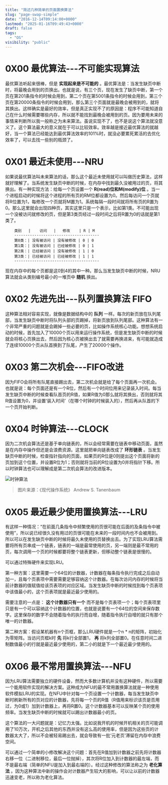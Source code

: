 ```yaml
---
title: "简述几种简单的页面置换算法"
slug: "page-swap-simple"
date: "2016-12-14T09:14:00+0000"
lastmod: "2025-01-16T09:49:43+0000"
draft: false
tags:
  - "OS"
visibility: "public"
---
```

# 0X00 最优算法---不可能实现算法

最优算法听起来很棒，但是 **实现起来是不可能的** 。最优算法是：当发生缺页中断时，将最晚会用到的页换出。也就是说，有三个页，现在发生了缺页中断，第一个页在第201条指令的时候会用到，第二个页在第5001条指令的时候会用到，第三个页在第20000条指令的时候会用到，那么第三个页面就是最晚会被用到的，就将其换出。这样确实是最好的效率，但是真正实现不了的原因是：程序不可能知道自己在什么时候需要哪些内存，所以就不能找到最晚会被用到的页。因为要用未来的事情来判断所以我一般称之为未来算法。虽说实现不了，也不是说这个算法就没意义了。这个算法最大的意义就在于可以比较效率。效率越是接近最优算法的就越好，当一个算法已经能达到最优算法效率的101%时，就没必要累死累活的去优化效率了，可以去找一些别的瓶颈了。

# 0X01 最近未使用---NRU

如果说最优算法叫未来算法的话，那么这个最近未使用就可以叫做历史算法，这样就好理解了。当系统发生缺页中断的时候，在内存中找到最久没被用过的页，将其换出。有一种实现方法：给每一个页设置一个 **R(read)位和M(modify)位** 。当一个进程启动的时候将这个进程的所有页的RM位都设置为0。然后每访问一个页就将R位置为1，每修改一个页就将M置为1。系统每隔一段时间就将所有页的R置为0。那么这里就会出现四种页，其实这里只是一个表示，比如第1类。不可能出现一个没被访问就修改的页，但是第3类页经过一段时间之后将R置为0的话就是第1类了。

```
    类别   |    访问   |   修改    | R | M
    --------------------------------------
    第0类：| 没有被访问 | 没有被修改 | 0 | 0
    第1类：| 没有被访问 | 已经被修改 | 0 | 1
    第2类：| 已经被访问 | 没有被修改 | 1 | 0
    第3类：| 已经被访问 | 已经被修改 | 1 | 1
    --------------------------------------
```

现在内存中的每个页都是这0到4的其中一种。那么当发生缺页中断的时候，NRU算法就会从类别编号最小的一堆页中 **随机** 换出。

# 0X02 先进先出---队列置换算法 FIFO

这种算法相对容易实现，就像是数据结构中的 **队列** 一样。每次的新页放在队列尾部，当发生缺页中断时将队列头部的页踢掉，将新页放到队列尾部。这种算法有一个非常严重的问题就是会踢掉一些必要的页，比如操作系统核心功能。想想系统启动的时候，首先加入了10000个页以用来运行操作系统，但是发生缺页中断的时候就会将核心页换出去，然后因为核心页被换出去了就需要再换进来，有可能就造成了连续10000个页从队首换到了队尾，产生了20000个操作。

# 0X03 第二次机会---FIFO改进

因为FIFO会将所有队尾直接踢出去，第二次机会就是给了每个页面再一次机会。也就是说：每个页面还是有一个R位，然后有一个时间位用来记录装入时间。每当发生缺页中断的时候查看队首页的R值，如果R值为0那么就将其换出，否则就将其R值设置为0，并设置‘装入时间’（在哪个时钟的时候装入的），然后再从队首的下一个页开始判断。

# 0X04 时钟算法---CLOCK

因为二次机会算法还是基于单向链表的，所以会经常需要在链表中移动页面，虽然是在内存中操作但还是会浪费资源。这里就把单向链表改成了 **环形链表** 。当发生缺页中断的时候，检查指针指向的页面，如果页的R位是0则提出这个页面将新的页加到这个位置，并设置R位为1；否则就将当前的R位设置为0并将指针下移。所以时钟算法也可以理解成是第二次机会算法的改进版本。

![时钟算法](http://qiniu.just666.cn//article/image/clock.png)

> 图片来源：《现代操作系统》 Andrew S. Tanenbaum

# 0X05 最近最少使用置换算法---LRU

有这样一种情况：“在前面几条指令中频繁使用的页很可能在后面的及条指令中被使用”，所以说已经很久没有用过的页很可能在未来的一段时间内也不会被用到。所以可以在发生缺页中断的时候将最久未使用的页替换出去。为了实现LRU算法需要将所有页串成一个链表，链表的一端是最常使用的页，另一端则是最不常用的页，每次调用一个页的时候都要将整个链表更新，但移动整个链表是很慢的。

可以通过特殊硬件来实现LRU。

第一种方案：这里需要一个64位的计数器，计数器在每条指令执行完成之后自动加一，且每个页表项中需要需要足够容纳这个计数器。在每次访问内存的时候将当前计数器的值赋值给该页表项的对应区域。当发生缺页中断的时候找到每个页表项中该值最小的，这个页表项就是最近最少使用的。

需要注意的一点是： **这个计数器只有一个** 而不是每个页表项一个；每个页表项里只是有一个可以容纳这个计数器的位置，也就是说要有一个64位的空间来保存数字。这里保存的数字不会随着指令的执行而自增，随着指令执行自增的就只有那个唯一的计数器。

第二种方案：假设某机器有n个页框，那么LRU硬件就是一个n * n的矩阵，初始化为零矩阵。当访问页框k时 **先** 将k行全部置1， **再** 将k列全部置0。在任意时间二进制数值最小的行就是最近最少使用的，第二小的就是下一个最近最少使用的。

# 0X06 最不常用置换算法---NFU

因为LRU算法需要独立的硬件设备，然而大多数计算机并没有这种硬件，所以需要一个能用软件实现的解决方案。这种成为NFU的最不常用置换算法就是一种使用软件模拟LRU的实现。在NFU中针对每一个页设置一个计数器，每当发生缺页中断时刷新所有的页对应的计数器，先将每一个页的R值（R值用来标识该页是否用过，为0或1）加到计数器上，再将R置0。这个计数器基本可以反映某个页的使用频率。当发生缺页中断的时候就可以踢出计数器最小的页。

这个算法的一大问题就是：记忆力太强。比如说我开机的时候开机相关的页可能调用了10万次，开机之后其他的东西并没有这么高的使用率，但是因为这些页的计数器太大了，所以不会被轻易踢出去，就会导致有一批‘元老页’滞留在内存中浪费空间。

可以通过一个简单的小修改解决这个问题：首先在R值加到计数器之前先将计数器右移一位（二进制移位，最后一位抛掉），其次将R位加入到计数器的最左端，而不是最右端（简单的NFU是加入到最右端的）。经过这种修改的算法称之为 **老化算法** 。因为这种算法中新的操作会对计数器产生较大的影响，可以让以前的计数器迅速变老，所以称为老化算法。
